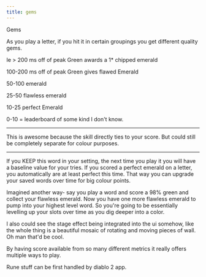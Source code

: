 ```yaml
---
title: gems
---
```


Gems

As you play a letter, if you hit it in certain groupings you get different quality gems.

Ie > 200 ms off of peak Green awards a 1* chipped emerald

100-200 ms off of peak Green gives flawed Emerald

50-100 emerald

25-50 flawless emerald

10-25 perfect Emerald

0-10 = leaderboard of some kind I don't know. 

---

This is awesome because the skill directly ties to your score. But could still be completely separate for colour purposes. 

---

If you KEEP this word in your setting, the next time you play it you will have a baseline value for your tries. If you scored a perfect emerald on a letter, you automatically are at least perfect this time. That way you can upgrade your saved words over time for big colour points. 

Imagined another way- say you play a word and score a 98% green and collect your flawless emerald. Now you have one more flawless emerald to pump into your highest level word. So you're going to be essentially levelling up your slots over time as you dig deeper into a color. 

I also could see the stage effect being integrated into the ui somehow, like the whole thing is a beautiful mosaic of rotating and moving pieces of wall. Oh man that'd be cool. 

By having score available from so many different metrics it really offers multiple ways to play. 

Rune stuff can be first handled by diablo 2 app. 


